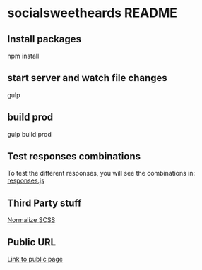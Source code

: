 ﻿# socialsweetheards README

## Install packages ##

npm install

## start server and watch file changes ##

gulp

## build prod ##

gulp build:prod

## Test responses combinations ##

To test the different responses, you will see the combinations in:
[responses.js](https://github.com/omendez85/sweethearts/blob/master/src/js/data/responses.js)

## Third Party stuff ##

[Normalize SCSS](http://git.io/normalize)

## Public URL ##

[Link to public page](https://omendez85.github.io/sweethearts/)
